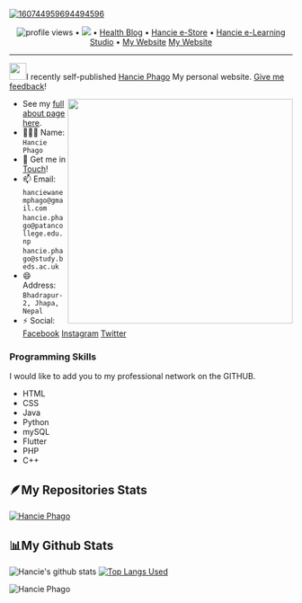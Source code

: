 <!--<h3 align="center">
![Picture1](https://user-images.githubusercontent.com/24699685/156102306-37f7998a-8965-47ea-a866-b9c46fed2847.png)
</h3> -->

[![160744959694494596](https://user-images.githubusercontent.com/24699685/156102306-37f7998a-8965-47ea-a866-b9c46fed2847.png)](https://github.com/Hancie123?tab=repositories)

<p align="center">
  <img src="https://gpvc.arturio.dev/Hancie123" alt="profile views"> •  
  <a href="https://twitter.com/intent/follow?screen_name=hancie_phago&tw_p=followbutton"><img src="https://img.shields.io/twitter/follow/hancie_phago?label=%40Hancie&style=social"></a>  •
  <a href="https://hamronepalihealth.blogspot.com/">Health Blog</a> •
  <a href="https://www.hancie-phago.com.np/">Hancie e-Store</a> •
  <a href="https://www.phagohancie.com.np/">Hancie e-Learning Studio</a> •
  <a href="https://hanciephago.com.np/">My Website</a>
  <a href="[https://hanciephago.com.np/](https://www.hancie-phago.com.np/)">My Website</a>
</p>

---

<img src="https://raw.githubusercontent.com/iampavangandhi/iampavangandhi/master/gifs/Hi.gif" width="30px">I recently self-published <a href="https://hanciephago.com.np/NH-Library-Management-System.html">Hancie Phago</a> My personal website. <a href="https://hanciephago.com.np/NH%20Contact%20Us.html">Give me feedback</a>!

<a href="https://user-images.githubusercontent.com/24699685/156103988-b067ea58-8507-466e-a1d8-95db8fb4f8b0.jpg">
  <img align="right" src="https://user-images.githubusercontent.com/24699685/156103988-b067ea58-8507-466e-a1d8-95db8fb4f8b0.jpg" width=400 />
</a>

- See my [full about page here](https://hanciephago.com.np/).
- 🙋🏻‍♂️ Name: `Hancie Phago` 
- 💬 Get me in [Touch](https://hanciephago.com.np/NH%20Contact%20Us.html)!
- 📫 Email: `hanciewanemphago@gmail.com` `hancie.phago@patancollege.edu.np` `hancie.phago@study.beds.ac.uk` 
- 😄 Address: `Bhadrapur-2, Jhapa, Nepal`
- ⚡ Social: [Facebook](https://www.facebook.com/hanciephago720/) [Instagram](https://www.instagram.com/hancie720/) [Twitter](https://twitter.com/hancie_phago)

<!--START_SECTION:endorsements-->
  ### Programming Skills
  
  I would like to add you to my professional network on the GITHUB.

  <ul>
  <li>HTML</li>
  <li>CSS</li>
  <li>Java</li>
  <li>Python</li>
  <li>mySQL</li>
  <li>Flutter</li>
  <li>PHP</li>
  <li>C++</li>
  </ul>
  
   ## 🪶My Repositories Stats
   
  <p align="left"> <a href="https://github.com/ryo-ma/github-profile-trophy"><img src="https://github-profile-trophy.vercel.app/?username=Hancie123" alt="Hancie Phago" /></a> </p>
  
  ## 📊My Github Stats

 
![Hancie's github stats](https://github-readme-stats.vercel.app/api?username=Hancie123&show_icons=true&count_private=true&theme=dark)
[![Top Langs Used](https://github-readme-stats.vercel.app/api/top-langs/?username=Hancie123&show_icons=true&count_private=true&theme=dark)](https://github.com/Hancie123/github-readme-stats)

<p><img align="center" src="https://github-readme-streak-stats.herokuapp.com/?user=Hancie123&" alt="Hancie Phago" /></p>


  <!--END_SECTION:endorsements-->
